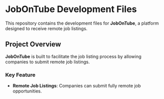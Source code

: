 # JobOnTube Development Files

This repository contains the development files for **JobOnTube**, a platform designed to receive remote job listings.
## Project Overview

**JobOnTube** is built to facilitate the job listing process by allowing companies to submit remote job listings.

### Key Feature

- **Remote Job Listings**: Companies can submit fully remote job opportunities.

